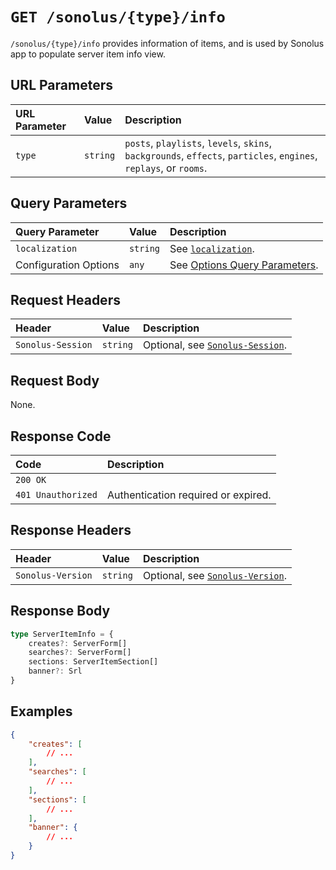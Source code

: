 # `GET /sonolus/{type}/info`

`/sonolus/{type}/info` provides information of items, and is used by Sonolus app to populate server item info view.

## URL Parameters

| URL Parameter | Value    | Description                                                                                                       |
| :------------ | :------- | :---------------------------------------------------------------------------------------------------------------- |
| `type`        | `string` | `posts`, `playlists`, `levels`, `skins`, `backgrounds`, `effects`, `particles`, `engines`, `replays`, or `rooms`. |

## Query Parameters

| Query Parameter       | Value    | Description                                                                   |
| :-------------------- | :------- | :---------------------------------------------------------------------------- |
| `localization`        | `string` | See [`localization`](../query-parameters/localization).                       |
| Configuration Options | `any`    | See [Options Query Parameters](../query-parameters/options-query-parameters). |

## Request Headers

| Header            | Value    | Description                                                    |
| :---------------- | :------- | :------------------------------------------------------------- |
| `Sonolus-Session` | `string` | Optional, see [`Sonolus-Session`](../headers/sonolus-session). |

## Request Body

None.

## Response Code

| Code               | Description                         |
| :----------------- | :---------------------------------- |
| `200 OK`           |                                     |
| `401 Unauthorized` | Authentication required or expired. |

## Response Headers

| Header            | Value    | Description                                                    |
| :---------------- | :------- | :------------------------------------------------------------- |
| `Sonolus-Version` | `string` | Optional, see [`Sonolus-Version`](../headers/sonolus-version). |

## Response Body

```ts
type ServerItemInfo = {
    creates?: ServerForm[]
    searches?: ServerForm[]
    sections: ServerItemSection[]
    banner?: Srl
}
```

## Examples

```json
{
    "creates": [
        // ...
    ],
    "searches": [
        // ...
    ],
    "sections": [
        // ...
    ],
    "banner": {
        // ...
    }
}
```
